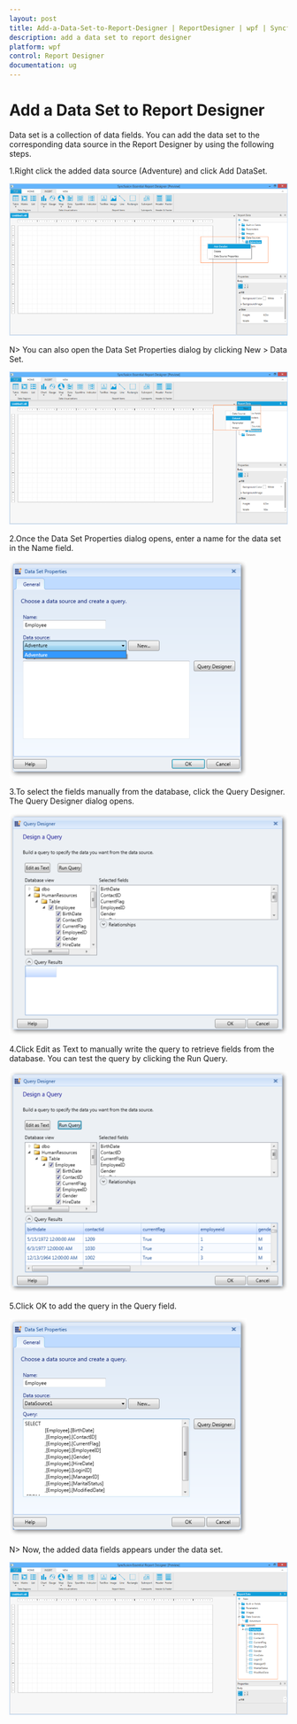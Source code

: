 ```yaml
---
layout: post
title: Add-a-Data-Set-to-Report-Designer | ReportDesigner | wpf | Syncfusion
description: add a data set to report designer
platform: wpf
control: Report Designer
documentation: ug
---
```


# Add a Data Set to Report Designer

Data set is a collection of data fields. You can add the data set to the corresponding data source in the Report Designer by using the following steps. 

1.Right click the added data source (Adventure) and click Add DataSet.

   ![](Add-a-Data-Set-to-Report-Designer_images/Add-a-Data-Set-to-Report-Designer_img1.png)



   N> You can also open the Data Set Properties dialog by clicking New > Data Set.


   ![](Add-a-Data-Set-to-Report-Designer_images/Add-a-Data-Set-to-Report-Designer_img2.png)



2.Once the Data Set Properties dialog opens, enter a name for the data set in the Name field.



   ![](Add-a-Data-Set-to-Report-Designer_images/Add-a-Data-Set-to-Report-Designer_img3.png)



3.To select the fields manually from the database, click the Query Designer. The Query Designer dialog opens.



   ![](Add-a-Data-Set-to-Report-Designer_images/Add-a-Data-Set-to-Report-Designer_img4.png)



4.Click Edit as Text to manually write the query to retrieve fields from the database. You can test the query by clicking the Run Query.



   ![](Add-a-Data-Set-to-Report-Designer_images/Add-a-Data-Set-to-Report-Designer_img5.png)



5.Click OK to add the query in the Query field.



   ![](Add-a-Data-Set-to-Report-Designer_images/Add-a-Data-Set-to-Report-Designer_img6.png)



   N> Now, the added data fields appears under the data set.


   ![](Add-a-Data-Set-to-Report-Designer_images/Add-a-Data-Set-to-Report-Designer_img7.png)



